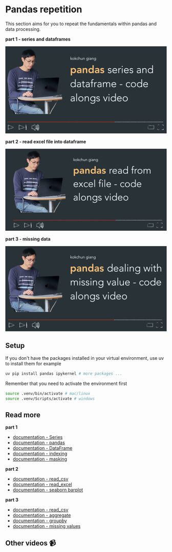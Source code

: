 # Pandas repetition

This section aims for you to repeat the fundamentals within pandas and data processing. 

**part 1 - series and dataframes**

<a href="https://youtu.be/--I5p8mJCEY" target="_blank">
  <img src="https://github.com/kokchun/assets/blob/main/python_videos/pandas_series_dataframe.png?raw=true" alt="pandas series and dataframe" width="600">
</a>

**part 2 - read excel file into dataframe**

<a href="https://youtu.be/76l729ER8qU" target="_blank">
  <img src="https://github.com/kokchun/assets/blob/main/python_videos/pandas_read_excel.png?raw=true" alt="pandas read excel" width="600">
</a>

**part 3 - missing data**

<a href="https://youtu.be/f4IK-8EiXxA" target="_blank">
  <img src="https://github.com/kokchun/assets/blob/main/python_videos/pandas_missing.png?raw=true" alt="pandas missing data" width="600">
</a>


## Setup

If you don't have the packages installed in your virtual environment, use uv to install them for example 

```py
uv pip install pandas ipykernel # more packages ...
```

Remember that you need to activate the environment first 

```bash
source .venv/bin/activate # mac/linux
source .venv/Scripts/activate # windows
```

## Read more

**part 1**

- [documentation - Series](https://pandas.pydata.org/pandas-docs/stable/reference/api/pandas.Series.html#pandas.Series)
- [documentation - pandas](https://pandas.pydata.org/pandas-docs/stable/getting_started/index.html)
- [documentation - DataFrame](https://pandas.pydata.org/pandas-docs/stable/reference/api/pandas.DataFrame.html?highlight=dataframe#pandas.DataFrame)
- [documentation - indexing](https://pandas.pydata.org/pandas-docs/stable/user_guide/indexing.html)
- [documentation - masking](https://pandas.pydata.org/docs/reference/api/pandas.DataFrame.mask.html)

**part 2**
- [documentation - read_csv](https://pandas.pydata.org/pandas-docs/stable/reference/api/pandas.read_csv.html)
- [documentation - read_excel](https://pandas.pydata.org/docs/reference/api/pandas.read_excel.html)
- [documentation - seaborn barplot](https://seaborn.pydata.org/generated/seaborn.barplot.html)

**part 3**
- [documentation - read_csv](https://pandas.pydata.org/pandas-docs/stable/reference/api/pandas.read_csv.html)
- [documentation - aggregate](https://pandas.pydata.org/docs/reference/api/pandas.DataFrame.aggregate.html)
- [documentation - groupby](https://pandas.pydata.org/docs/reference/api/pandas.DataFrame.groupby.html)
- [documentation - missing values](https://pandas.pydata.org/pandas-docs/stable/user_guide/missing_data.html)

## Other videos 📹
